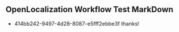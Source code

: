 ## OpenLocalization Workflow Test MarkDown
* 414bb242-9497-4d28-8087-e5fff2ebbe3f thanks!

<!--HONumber=Sep16_HO1-->


